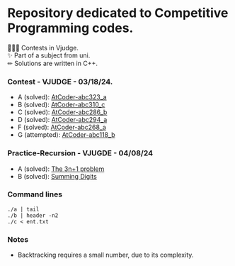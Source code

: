 # Repository dedicated to Competitive Programming codes.

👩🏾‍💻 Contests in Vjudge. <br>
✨ Part of a subject from uni. <br>
✏ Solutions are written in C++.

### Contest - VJUDGE - 03/18/24.

- A (solved): [AtCoder-abc323_a](https://vjudge.net/problem/AtCoder-abc323_a)
- B (solved): [AtCoder-abc310_c](https://vjudge.net/problem/AtCoder-abc310_c)
- C (solved): [AtCoder-abc286_b](https://vjudge.net/problem/AtCoder-abc286_b)
- D (solved): [AtCoder-abc294_a](https://vjudge.net/problem/AtCoder-abc294_a)
- F (solved): [AtCoder-abc268_a](https://vjudge.net/problem/AtCoder-abc268_a)
- G (attempted): [AtCoder-abc118_b](https://vjudge.net/problem/AtCoder-abc118_b)

### Practice-Recursion - VJUGDE - 04/08/24
- A (solved): [The 3n+1 problem](https://www.ime.usp.br/~mane/collatz.html)
- B (solved): [Summing Digits](https://vjudge.net/problem/UVA-11332)


### Command lines 
```
./a | tail 
./b | header -n2
./c < ent.txt
```

### Notes
-  Backtracking requires a small number, due to its complexity.